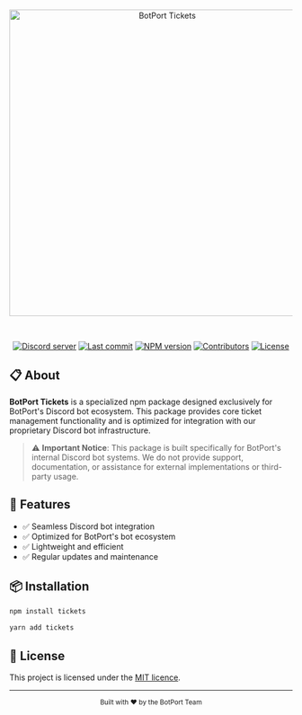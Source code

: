 <div align="center">
	<br />
	<p>
		<img src="https://raw.githubusercontent.com/BotPortOfficial/tickets/main/.github/workflows/banner.png" width="546" alt="BotPort Tickets" />
	</p>
	<p>
</a>
</p>
	<br />
	<p>
	    <a href="https://discord.gg/sRyU4GFraG"><img src="https://img.shields.io/discord/1383201315072639058?color=5865F2&logo=discord&logoColor=white" alt="Discord server" /></a>
		<a href="https://github.com/BotPortOfficial/tickets"><img src="https://img.shields.io/github/last-commit/BotPortOfficial/tickets?logo=github&logoColor=white&style=flat-square" alt="Last commit" /></a>
		<a href="https://www.npmjs.com/package/@botport/tickets"><img src="https://img.shields.io/npm/v/@botport/tickets?maxAge=3600&style=flat-square" alt="NPM version" /></a>
		<a href="https://github.com/BotPortOfficial/tickets/graphs/contributors"><img src="https://img.shields.io/github/contributors/BotPortOfficial/tickets?logo=github&logoColor=white&color=blue&style=flat-square" alt="Contributors" /></a>
		<a href="https://github.com/BotPortOfficial/tickets/blob/main/LICENSE"><img src="https://img.shields.io/github/license/BotPortOfficial/tickets?style=flat-square" alt="License" /></a>
</div>

## 📋 About

**BotPort Tickets** is a specialized npm package designed exclusively for BotPort's Discord bot ecosystem. This package provides core ticket management functionality and is optimized for integration with our proprietary Discord bot infrastructure.

> ⚠️ **Important Notice**: This package is built specifically for BotPort's internal Discord bot systems. We do not provide support, documentation, or assistance for external implementations or third-party usage.

## 🚀 Features

- ✅ Seamless Discord bot integration
- ✅ Optimized for BotPort's bot ecosystem
- ✅ Lightweight and efficient
- ✅ Regular updates and maintenance

## 📦 Installation

```bash
npm install tickets
```

```bash
yarn add tickets
```

## 📄 License

This project is licensed under the [MIT licence](https://github.com/BotPortOfficial/tickets/blob/main/LICENSE).

---

<div align="center">
	<sub>Built with ❤️ by the BotPort Team</sub>
</div>